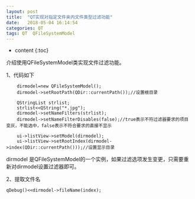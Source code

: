 ```yaml
---
layout: post
title:  "QT实现对指定文件夹内文件类型过滤功能"
date:   2018-05-04 16:14:54
categories: QT
tags: QT  QFileSystemModel
---
```

* content
{:toc}



介绍使用QFileSystemModel类实现文件过滤功能。





1、代码如下
``` 
    dirmodel=new QFileSystemModel();  
    dirmodel->setRootPath(QDir::currentPath());//设置根目录  
    
    QStringList strlist;  
    strlist<<QString("*.jpg");  
    dirmodel->setNameFilters(strlist);  
    dirmodel->setNameFilterDisables(false);//true表示不符过滤器要求的项目变灰，不能选中，false表示不符合要求的直接不显示  
    
    ui->listView->setModel(dirmodel);  
    ui->listView->setRootIndex(dirmodel->index(QDir::currentPath()));//设置显示目录
```
dirmodel 是QFileSystemModel的一个实例，如果过滤选项发生变更，只需要重新对dirmodel设置过滤器即可。

2、提取文件名
```
qDebug()<<dirmodel->fileName(index); 
```
